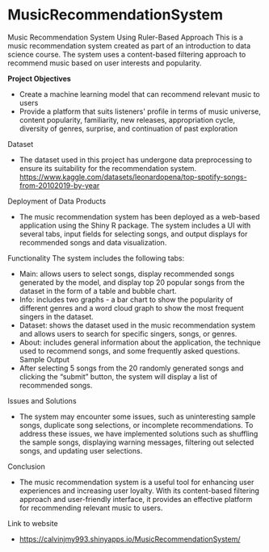 # MusicRecommendationSystem
Music Recommendation System Using Ruler-Based Approach
This is a music recommendation system created as part of an introduction to data science course. The system uses a content-based filtering approach to recommend music based on user interests and popularity.

**Project Objectives**
- Create a machine learning model that can recommend relevant music to users
- Provide a platform that suits listeners' profile in terms of music universe, content popularity, familiarity, new releases, appropriation cycle, diversity of genres, surprise, and continuation of past exploration


Dataset
- The dataset used in this project has undergone data preprocessing to ensure its suitability for the recommendation system.
https://www.kaggle.com/datasets/leonardopena/top-spotify-songs-from-20102019-by-year

Deployment of Data Products
- The music recommendation system has been deployed as a web-based application using the Shiny R package. The system includes a UI with several tabs, input fields for selecting songs, and output displays for recommended songs and data visualization.

Functionality
The system includes the following tabs:

- Main: allows users to select songs, display recommended songs generated by the model, and display top 20 popular songs from the dataset in the form of a table and bubble chart.
- Info: includes two graphs - a bar chart to show the popularity of different genres and a word cloud graph to show the most frequent singers in the dataset.
- Dataset: shows the dataset used in the music recommendation system and allows users to search for specific singers, songs, or genres.
- About: includes general information about the application, the technique used to recommend songs, and some frequently asked questions.
Sample Output
- After selecting 5 songs from the 20 randomly generated songs and clicking the “submit” button, the system will display a list of recommended songs.

Issues and Solutions
- The system may encounter some issues, such as uninteresting sample songs, duplicate song selections, or incomplete recommendations. To address these issues, we have implemented solutions such as shuffling the sample songs, displaying warning messages, filtering out selected songs, and updating user selections.

Conclusion
- The music recommendation system is a useful tool for enhancing user experiences and increasing user loyalty. With its content-based filtering approach and user-friendly interface, it provides an effective platform for recommending relevant music to users.

Link to website
- https://calvinjmy993.shinyapps.io/MusicRecommendationSystem/


